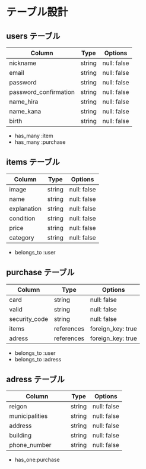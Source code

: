 # テーブル設計

## users テーブル

| Column             | Type   | Options     |
| ------------------ | ------ | ----------- |
| nickname               | string | null: false |
| email                  | string | null: false |
| password               | string | null: false |
| password_confirmation  | string | null: false |
| name_hira              | string | null: false |
| name_kana              | string | null: false |
| birth                  | string | null: false |
- has_many :item
- has_many :purchase

## items テーブル

| Column | Type   | Options     |
| ------ | ------ | ----------- |
| image         | string | null: false |
| name          | string | null: false |
| explanation   | string | null: false |
| condition     | string | null: false |
| price         | string | null: false |
| category      | string | null: false |
- belongs_to :user

## purchase テーブル

| Column | Type       | Options                        |     
| ------ | ---------- | ------------------------------ |
| card                | string | null: false |
| valid               | string | null: false |
| security_code       | string | null: false |   
| items               | references | foreign_key: true |  
| adress              | references | foreign_key: true |  
- belongs_to :user
- belongs_to :adress

## adress テーブル

| Column  | Type       | Options                        |
| ------- | ---------- | ------------------------------ |
| reigon              　| string | null: false |
| municipalities       | string | null: false |
| address              | string | null: false |  
| building             | string | null: false |
| phone_number      　　| string | null: false |  

- has_one:purchase
